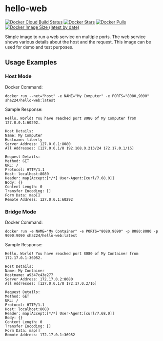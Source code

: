 # hello-web

[![Docker Cloud Build Status](https://img.shields.io/docker/cloud/build/sha224/hello-web)](https://hub.docker.com/r/sha224/hello-web)
[![Docker Stars](https://img.shields.io/docker/stars/sha224/hello-web)](https://hub.docker.com/r/sha224/hello-web)
[![Docker Pulls](https://img.shields.io/docker/pulls/sha224/hello-web)](https://hub.docker.com/r/sha224/hello-web)
[![Docker Image Size (latest by date)](https://img.shields.io/docker/image-size/sha224/hello-web)](https://hub.docker.com/r/sha224/hello-web)

Simple image to run a web service on multiple ports. The web service shows various details about the host and the request. This image can be used for demo and test purposes.

## Usage Examples

### Host Mode

Docker Command:
```
docker run --net="host" -e NAME="My Computer" -e PORTS="8080,9090" sha224/hello-web:latest
```

Sample Response:
```
Hello, World! You have reached port 8080 of My Computer from 127.0.0.1:60292.

Host Details:
Name: My Computer
Hostname: liberty
Server Address: 127.0.0.1:8080
All Addresses: [127.0.0.1/8 192.168.0.213/24 172.17.0.1/16]

Request Details:
Method: GET
URL: /
Protocol: HTTP/1.1
Host: localhost:8080
Header: map[Accept:[*/*] User-Agent:[curl/7.68.0]]
Body: {}
Content Length: 0
Transfer Encoding: []
Form Data: map[]
Remote Address: 127.0.0.1:60292
```

### Bridge Mode

Docker Command:
```
docker run -e NAME="My Container" -e PORTS="8080,9090" -p 8080:8080 -p 9090:9090 sha224/hello-web:latest
```

Sample Response:
```
Hello, World! You have reached port 8080 of My Container from 172.17.0.1:36952.

Host Details:
Name: My Container
Hostname: a9347c43e277
Server Address: 172.17.0.2:8080
All Addresses: [127.0.0.1/8 172.17.0.2/16]

Request Details:
Method: GET
URL: /
Protocol: HTTP/1.1
Host: localhost:8080
Header: map[Accept:[*/*] User-Agent:[curl/7.68.0]]
Body: {}
Content Length: 0
Transfer Encoding: []
Form Data: map[]
Remote Address: 172.17.0.1:36952
```
